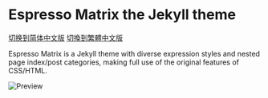 # Espresso Matrix the Jekyll theme

[切换到简体中文版](src-zh.simplified/README.md) 
[切換到繁體中文版](src-zh.traditional/README.md)

Espresso Matrix is a Jekyll theme with diverse expression styles and nested page index/post categories, making full use of the original features of CSS/HTML.

![Preview](assets/media/site-preview.jpg)
